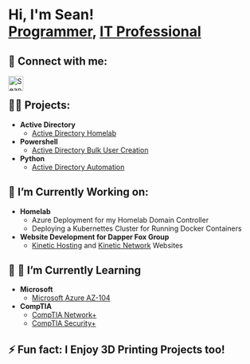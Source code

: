 <h1>Hi, I'm Sean! <br/><a href="https://github.com/SeanTheFolder">Programmer</a>, <a href="https://www.linkedin.com/in/sean-welding/">IT Professional</a>

<h2> 🤳 Connect with me: </h2>

[<img align="left" alt="SeanWelding | LinkedIn" width="30px" src="https://imgur.com/a81FhHA.png" />][linkedin]

[linkedin]: https://linkedin.com/in/sean-welding
<br>

<h2>👨‍💻 Projects: </h2>

- <b>Active Directory</b>
  - [Active Directory Homelab](https://github.com/SeanTheFolder/AD_Homelab)
- <b>Powershell</b>
  - [Active Directory Bulk User Creation](https://github.com/SeanTheFolder/AD_PS)
- <b>Python</b>
  - [Active Directory Automation](https://github.com/SeanTheFolder/AD_PythonAutomation)

<h2>🔭 I’m Currently Working on: </h2>
  
- <b>Homelab</b>
  - Azure Deployment for my Homelab Domain Controller
  - Deploying a Kubernettes Cluster for Running Docker Containers
- <b>Website Development for Dapper Fox Group</b>
  - [Kinetic Hosting](https://kinetichosting.net) and [Kinetic Network](https://kineticnetwork.net) Websites
  
<h2>🔭 🌱 I’m Currently Learning </h2>

- <b>Microsoft</b>
  - [Microsoft Azure AZ-104](https://learn.microsoft.com/en-us/training/paths/az-104-administrator-prerequisites/)
- <b>CompTIA</b>
  - [CompTIA Network+](https://www.comptia.org/training/by-certification/network)
  - [CompTIA Security+](https://www.comptia.org/training/by-certification/security)
  
<h2>⚡ Fun fact: I Enjoy 3D Printing Projects too! </h2>



<!--
- 
- 👯 I’m looking to collaborate on ...
- 🤔 I’m looking for help with ...
- 💬 Ask me about ...
- 📫 How to reach me: ...
-->
